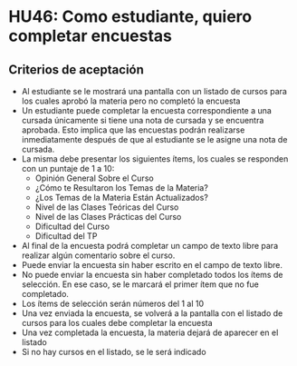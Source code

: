 # HU46: Como estudiante, quiero completar encuestas

## Criterios de aceptación
- Al estudiante se le mostrará una pantalla con un listado de cursos para los cuales aprobó la materia pero no completó la encuesta
- Un estudiante puede completar la encuesta correspondiente a una cursada únicamente si tiene una nota de cursada y se encuentra aprobada. Esto implica que las encuestas podrán realizarse inmediatamente después de que al estudiante se le asigne una nota de cursada.
- La misma debe presentar los siguientes ítems, los cuales se responden con un puntaje de 1 a 10:
    - Opinión General Sobre el Curso
    - ¿Cómo te Resultaron los Temas de la Materia?
    - ¿Los Temas de la Materia Están Actualizados?
    - Nivel de las Clases Teóricas del Curso
    - Nivel de las Clases Prácticas del Curso
    - Dificultad del Curso
    - Dificultad del TP
- Al final de la encuesta podrá completar un campo de texto libre para realizar algún comentario sobre el curso.
- Puede enviar la encuesta sin haber escrito en el campo de texto libre.
- No puede enviar la encuesta sin haber completado todos los ítems de selección. En ese caso, se le marcará el primer ítem que no fue completado.
- Los ítems de selección serán números del 1 al 10
- Una vez enviada la encuesta, se volverá a la pantalla con el listado de cursos para los cuales debe completar la encuesta
- Una vez completada la encuesta, la materia dejará de aparecer en el listado
- Si no hay cursos en el listado, se le será indicado
